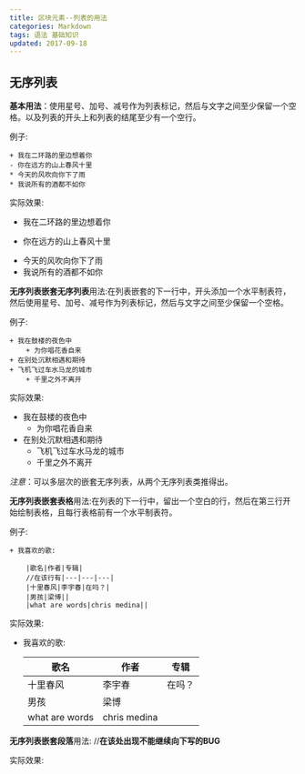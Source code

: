 ```yaml
---
title: 区块元素--列表的用法
categories: Markdown
tags: 语法 基础知识
updated: 2017-09-18
---
```


## 无序列表 ##

**基本用法**：使用星号、加号、减号作为列表标记，然后与文字之间至少保留一个空格。以及列表的开头上和列表的结尾至少有一个空行。

例子:
	
	+ 我在二环路的里边想着你
	- 你在远方的山上春风十里
	* 今天的风吹向你下了雨
	* 我说所有的酒都不如你

实际效果:

+ 我在二环路的里边想着你
- 你在远方的山上春风十里
* 今天的风吹向你下了雨
* 我说所有的酒都不如你

**无序列表嵌套无序列表**用法:在列表嵌套的下一行中，开头添加一个水平制表符，然后使用星号、加号、减号作为列表标记，然后与文字之间至少保留一个空格。

例子:
	
	+ 我在鼓楼的夜色中
		+ 为你唱花香自来
	+ 在别处沉默相遇和期待
	+ 飞机飞过车水马龙的城市
		+ 千里之外不离开

实际效果:

+ 我在鼓楼的夜色中
	+ 为你唱花香自来
+ 在别处沉默相遇和期待
	+ 飞机飞过车水马龙的城市
	+ 千里之外不离开

*注意*：可以多层次的嵌套无序列表，从两个无序列表类推得出。

**无序列表嵌套表格**用法:在列表的下一行中，留出一个空白的行，然后在第三行开始绘制表格，且每行表格前有一个水平制表符。

例子:

	+ 我喜欢的歌:
	
		|歌名|作者|专辑|
	    //在该行有|---|---|---|
		|十里春风|李宇春|在吗？|
		|男孩|梁博||
		|what are words|chris medina||

实际效果:

+ 我喜欢的歌:

	|歌名|作者|专辑|
	|---|----|----|
	|十里春风|李宇春|在吗？|
	|男孩|梁博||
	|what are words|chris medina||

**无序列表嵌套段落**用法:
//**在该处出现不能继续向下写的BUG**

实际效果: